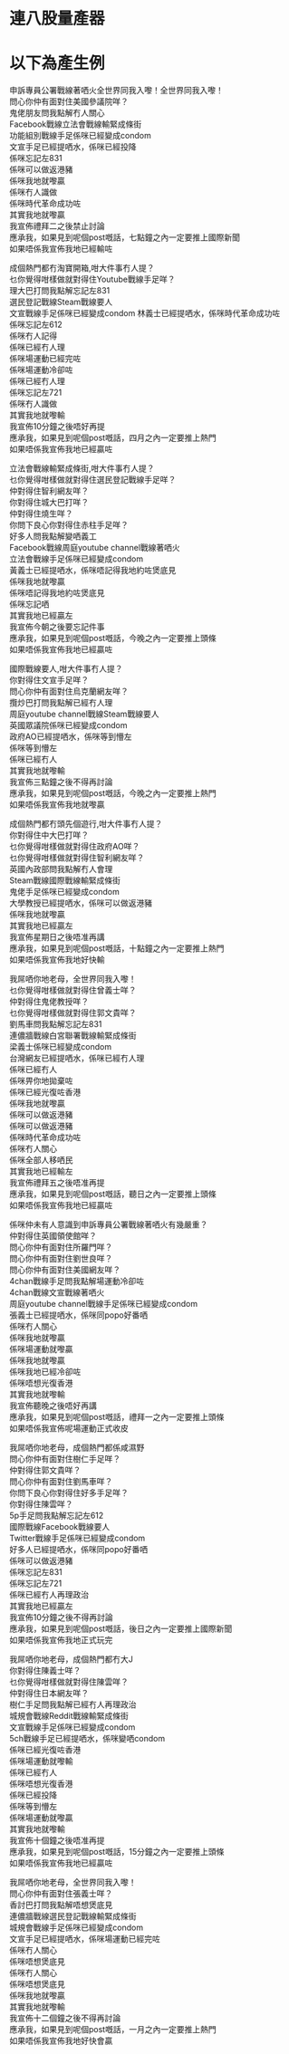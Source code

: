 # 連八股量產器  

# 以下為產生例 

申訴專員公署戰線著哂火全世界同我入嚟！全世界同我入嚟！  
問心你仲有面對住美國參議院咩？  
鬼佬朋友問我點解冇人關心  
Facebook戰線立法會戰線輸緊成條街  
功能組別戰線手足係咪已經變成condom  
文宣手足已經提哂水，係咪已經投降  
係咪忘記左831  
係咪可以做返港豬  
係咪我地就嚟贏  
係咪冇人識做  
係咪時代革命成功咗  
其實我地就嚟贏  
我宣佈禮拜二之後禁止討論  
應承我，如果見到呢個post嘅話，七點鐘之內一定要推上國際新聞  
如果唔係我宣佈我地已經輸咗  


成個熱門都冇淘寶開箱,咁大件事冇人提？  
乜你覺得咁樣做就對得住Youtube戰線手足咩？  
理大巴打問我點解忘記左831  
選民登記戰線Steam戰線要人  
文宣戰線手足係咪已經變成condom 
林義士已經提哂水，係咪時代革命成功咗   
係咪忘記左612  
係咪冇人記得  
係咪已經冇人理  
係咪場運動已經完咗  
係咪場運動冷卻咗  
係咪已經冇人理  
係咪忘記左721  
係咪冇人識做  
其實我地就嚟輸  
我宣佈10分鐘之後唔好再提  
應承我，如果見到呢個post嘅話，四月之內一定要推上熱門  
如果唔係我宣佈我地已經贏咗  


立法會戰線輸緊成條街,咁大件事冇人提？  
乜你覺得咁樣做就對得住選民登記戰線手足咩？  
仲對得住智利網友咩？  
你對得住城大巴打咩？  
仲對得住燒生咩？  
你問下良心你對得住赤柱手足咩？  
好多人問我點解變哂義工  
Facebook戰線周庭youtube channel戰線著哂火  
立法會戰線手足係咪已經變成condom  
黃義士已經提哂水，係咪唔記得我地約咗煲底見  
係咪我地就嚟贏  
係咪唔記得我地約咗煲底見  
係咪忘記哂  
其實我地已經贏左  
我宣佈今朝之後要忘記件事  
應承我，如果見到呢個post嘅話，今晚之內一定要推上頭條  
如果唔係我宣佈我地已經贏咗  


國際戰線要人,咁大件事冇人提？  
你對得住文宣手足咩？  
問心你仲有面對住烏克蘭網友咩？  
攬炒巴打問我點解已經冇人理  
周庭youtube channel戰線Steam戰線要人  
英國眾議院係咪已經變成condom  
政府AO已經提哂水，係咪等到懵左  
係咪等到懵左  
係咪已經冇人  
其實我地就嚟輸  
我宣佈三點鐘之後不得再討論  
應承我，如果見到呢個post嘅話，今晚之內一定要推上熱門  
如果唔係我宣佈我地就嚟贏  


成個熱門都冇頭先個遊行,咁大件事冇人提？  
你對得住中大巴打咩？  
乜你覺得咁樣做就對得住政府AO咩？  
乜你覺得咁樣做就對得住智利網友咩？  
英國內政部問我點解冇人會理  
Steam戰線國際戰線輸緊成條街  
鬼佬手足係咪已經變成condom  
大學教授已經提哂水，係咪可以做返港豬  
係咪我地就嚟贏  
其實我地已經贏左  
我宣佈星期日之後唔准再講  
應承我，如果見到呢個post嘅話，十點鐘之內一定要推上熱門  
如果唔係我宣佈我地好快輸  


我屌哂你地老母，全世界同我入嚟！  
乜你覺得咁樣做就對得住曾義士咩？  
仲對得住鬼佬教授咩？  
乜你覺得咁樣做就對得住郭文貴咩？  
劉馬車問我點解忘記左831  
連儂牆戰線白宮聯署戰線輸緊成條街  
梁義士係咪已經變成condom  
台灣網友已經提哂水，係咪已經冇人理  
係咪已經冇人  
係咪畀你地拋棄咗  
係咪已經光復咗香港  
係咪我地就嚟贏  
係咪可以做返港豬  
係咪可以做返港豬  
係咪時代革命成功咗  
係咪冇人關心  
係咪全部人移哂民  
其實我地已經輸左  
我宣佈禮拜五之後唔准再提  
應承我，如果見到呢個post嘅話，聽日之內一定要推上頭條  
如果唔係我宣佈我地已經贏咗  


係咪仲未有人意識到申訴專員公署戰線著哂火有幾嚴重？  
仲對得住英國領使館咩？  
問心你仲有面對住所羅門咩？  
問心你仲有面對住劉世良咩？  
問心你仲有面對住美國網友咩？  
4chan戰線手足問我點解場運動冷卻咗  
4chan戰線文宣戰線著哂火  
周庭youtube channel戰線手足係咪已經變成condom  
張義士已經提哂水，係咪同popo好番哂  
係咪冇人關心  
係咪我地就嚟贏  
係咪場運動就嚟贏  
係咪我地就嚟贏  
係咪我地已經冷卻咗  
係咪唔想光復香港  
其實我地就嚟輸  
我宣佈聽晚之後唔好再講  
應承我，如果見到呢個post嘅話，禮拜一之內一定要推上頭條  
如果唔係我宣佈呢場運動正式收皮  


我屌哂你地老母，成個熱門都係咸濕野  
問心你仲有面對住樹仁手足咩？  
仲對得住郭文貴咩？  
問心你仲有面對住劉馬車咩？  
你問下良心你對得住好多手足咩？  
你對得住陳雲咩？  
5p手足問我點解忘記左612  
國際戰線Facebook戰線要人  
Twitter戰線手足係咪已經變成condom  
好多人已經提哂水，係咪同popo好番哂  
係咪可以做返港豬  
係咪忘記左831  
係咪忘記左721  
係咪已經冇人再理政治  
其實我地已經贏左  
我宣佈10分鐘之後不得再討論  
應承我，如果見到呢個post嘅話，後日之內一定要推上國際新聞  
如果唔係我宣佈我地正式玩完  


我屌哂你地老母，成個熱門都冇大J  
你對得住陳義士咩？  
乜你覺得咁樣做就對得住陳雲咩？  
仲對得住日本網友咩？  
樹仁手足問我點解已經冇人再理政治  
城規會戰線Reddit戰線輸緊成條街  
文宣戰線手足係咪已經變成condom  
5ch戰線手足已經提哂水，係咪變哂condom  
係咪已經光復咗香港  
係咪場運動就嚟輸  
係咪已經冇人  
係咪唔想光復香港  
係咪已經投降  
係咪等到懵左  
係咪場運動就嚟贏  
其實我地就嚟輸  
我宣佈十個鐘之後唔准再提  
應承我，如果見到呢個post嘅話，15分鐘之內一定要推上頭條  
如果唔係我宣佈我地已經贏咗  


我屌哂你地老母，全世界同我入嚟！  
問心你仲有面對住張義士咩？  
香討巴打問我點解唔想煲底見  
連儂牆戰線選民登記戰線輸緊成條街  
城規會戰線手足係咪已經變成condom  
文宣手足已經提哂水，係咪場運動已經完咗  
係咪冇人關心  
係咪唔想煲底見  
係咪冇人關心  
係咪唔想煲底見  
係咪我地就嚟贏  
其實我地就嚟輸  
我宣佈十二個鐘之後不得再討論  
應承我，如果見到呢個post嘅話，一月之內一定要推上熱門  
如果唔係我宣佈我地好快會贏  
